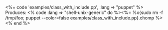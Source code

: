 <%= code 'examples/class_with_include.pp', :lang => "puppet" %>
Produces: <% code :lang => "shell-unix-generic" do %><%= %x{sudo rm -f /tmp/foo; puppet --color=false examples/class_with_include.pp}.chomp %> <% end %>

